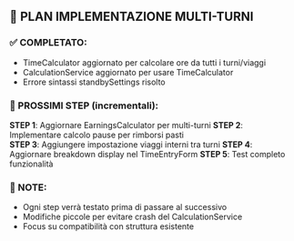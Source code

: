 ## 🎯 PLAN IMPLEMENTAZIONE MULTI-TURNI

### ✅ COMPLETATO:
- TimeCalculator aggiornato per calcolare ore da tutti i turni/viaggi
- CalculationService aggiornato per usare TimeCalculator  
- Errore sintassi standbySettings risolto

### 🔄 PROSSIMI STEP (incrementali):

**STEP 1**: Aggiornare EarningsCalculator per multi-turni
**STEP 2**: Implementare calcolo pause per rimborsi pasti  
**STEP 3**: Aggiungere impostazione viaggi interni tra turni
**STEP 4**: Aggiornare breakdown display nel TimeEntryForm
**STEP 5**: Test completo funzionalità

### 📝 NOTE:
- Ogni step verrà testato prima di passare al successivo
- Modifiche piccole per evitare crash del CalculationService
- Focus su compatibilità con struttura esistente

